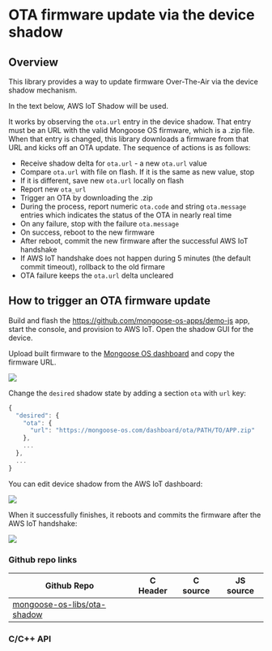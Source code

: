 # OTA firmware update via the device shadow


## Overview

This library provides a way to update firmware Over-The-Air via the device
shadow mechanism.

In the text below, AWS IoT Shadow will be used.

It works by observing the `ota.url` entry in the device shadow. That entry must
be an URL with the valid Mongoose OS firmware, which is a .zip file.
When that entry is changed, this library downloads a firmware from that
URL and kicks off an OTA update. The sequence of actions is as follows:

- Receive shadow delta for `ota.url` - a new `ota.url` value
- Compare `ota.url` with file on flash. If it is the same as new value, stop
- If it is different, save new `ota.url` locally on flash
- Report new `ota_url`
- Trigger an OTA by downloading the .zip
- During the process, report numeric `ota.code` and string `ota.message`
  entries which indicates the status of the OTA in nearly real time
- On any failure, stop with the failure `ota.message`
- On success, reboot to the new firmware
- After reboot, commit the new firmware after the successful AWS IoT handshake
- If AWS IoT handshake does not happen during 5 minutes (the default commit
  timeout), rollback to the old firmare
- OTA failure keeps the `ota.url` delta uncleared

## How to trigger an OTA firmware update

Build and flash the https://github.com/mongoose-os-apps/demo-js app,
start the console, and provision to AWS IoT. Open the shadow GUI for the
device.

Upload built firmware to the
[Mongoose OS dashboard](https://mongoose-os.com/docs/overview/dashboard.html)
and copy the firmware URL.

![](img1.png)

Change the `desired` shadow state by adding a section `ota` with `url` key:

```javascript
{
  "desired": {
    "ota": {
      "url": "https://mongoose-os.com/dashboard/ota/PATH/TO/APP.zip"
    },
    ...
  },
  ...
}
```

You can edit device shadow from the AWS IoT dashboard:

![](img2.png)

When it successfully finishes, it reboots and commits the firmware after the
AWS IoT handshake:

![](img3.gif)

### Github repo links
| Github Repo | C Header | C source  | JS source |
| ----------- | -------- | --------  | ----------------- |
| [mongoose-os-libs/ota-shadow](https://github.com/mongoose-os-libs/ota-shadow) | &nbsp; | &nbsp;  | &nbsp;         |


### C/С++ API
